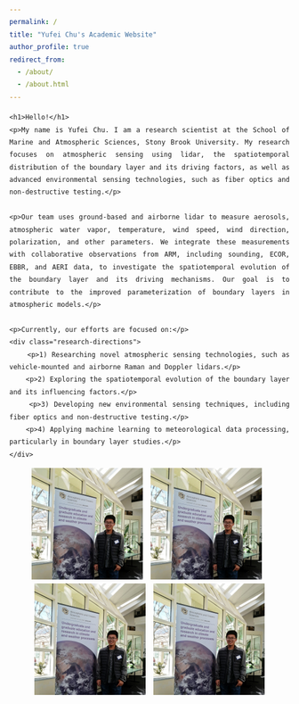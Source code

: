 ```yaml
---
permalink: /
title: "Yufei Chu's Academic Website"
author_profile: true
redirect_from: 
  - /about/
  - /about.html
---
```


<!DOCTYPE html>
<html lang="en">
<head>
    <meta charset="UTF-8">
    <meta name="viewport" content="width=device-width, initial-scale=1.0">
    <title>Yufei Chu Homepage</title>
    <style>
        body {
            font-family: 'Patrick Hand', cursive; /* Example of a handwritten-style font */
            text-align: justify;
            padding: 20px;
            line-height: 1.6;
        }
        .research-directions {
            margin-left: 20px;
            line-height: 1.8;
        }
        .research-directions p {
            text-indent: 20px; /* Indentation for each research direction */
        }
    </style>
    <link href="https://fonts.googleapis.com/css2?family=Patrick+Hand&display=swap" rel="stylesheet"> <!-- Import a handwritten font from Google Fonts -->
</head>
<body>

    <h1>Hello!</h1>
    <p>My name is Yufei Chu. I am a research scientist at the School of Marine and Atmospheric Sciences, Stony Brook University. My research focuses on atmospheric sensing using lidar, the spatiotemporal distribution of the boundary layer and its driving factors, as well as advanced environmental sensing technologies, such as fiber optics and non-destructive testing.</p>

    <p>Our team uses ground-based and airborne lidar to measure aerosols, atmospheric water vapor, temperature, wind speed, wind direction, polarization, and other parameters. We integrate these measurements with collaborative observations from ARM, including sounding, ECOR, EBBR, and AERI data, to investigate the spatiotemporal evolution of the boundary layer and its driving mechanisms. Our goal is to contribute to the improved parameterization of boundary layers in atmospheric models.</p>

    <p>Currently, our efforts are focused on:</p>
    <div class="research-directions">
        <p>1) Researching novel atmospheric sensing technologies, such as vehicle-mounted and airborne Raman and Doppler lidars.</p>
        <p>2) Exploring the spatiotemporal evolution of the boundary layer and its influencing factors.</p>
        <p>3) Developing new environmental sensing techniques, including fiber optics and non-destructive testing.</p>
        <p>4) Applying machine learning to meteorological data processing, particularly in boundary layer studies.</p>
    </div>

</body>
</html>


<div style="text-align: center;">
    <img src="images/YUFEI CHU.png" alt="Yufei Chu 1" style="width: 200px; height: auto; margin-right: 10px;">
    <img src="images/YUFEI CHU.png" alt="Yufei Chu 2" style="width: 200px; height: auto; margin-right: 10px;">
    <img src="images/YUFEI CHU.png" alt="Yufei Chu 1 Duplicate" style="width: 200px; height: auto; margin-right: 10px;">
    <img src="images/YUFEI CHU.png" alt="Yufei Chu 2 Duplicate" style="width: 200px; height: auto;">
</div>

